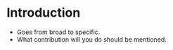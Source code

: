 # Introduction

- Goes from broad to specific.
- What contribution will you do should be mentioned.
